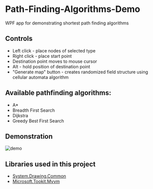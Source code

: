 # Path-Finding-Algorithms-Demo
WPF app for demonstrating shortest path finding algorithms
## Controls
* Left click - place nodes of selected type
* Right click - place start point
* Destination point moves to mouse cursor
* Alt - hold position of destination point
* "Generate map" button - creates randomized field structure using cellular automata algorithm
## Available pathfinding algorithms:
* A*
* Breadth First Search
* Dijkstra
* Greedy Best First Search
## Demonstration
![demo](demo.gif)
## Libraries used in this project
* [System.Drawing.Common](https://www.nuget.org/packages/System.Drawing.Common/)
* [Microsoft.Tookit.Mvvm](https://github.com/CommunityToolkit/WindowsCommunityToolkit)

